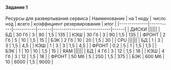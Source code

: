#### Задание 1
Ресурсы для развертывания сервиса
| Наименование | на 1 ноду | число нод | всего | коэффициент резервирования | итог |
|--------------|-----------|-----------|-------|----------------------------|------|
| ДИСКИ ||||||
| БД | 30 Гб | 3 | 90 | 1,5 | 135 |
| КЭШ | 30 Гб | 3 | 90 | 1,5 | 135 |
| ФРОНТ | 2 Гб | 5 | 10 | 1,5 | 15 |
| БЭК | 2 Гб | 10 | 20 | 1,5 | 30 |
| CPU ||||||
| БД | 1 | 3 | 3 | 1,5 | 4,5 |
| КЭШ | 1 | 3 | 3 | 1,5 | 4,5 |
| ФРОНТ | 0.2 | 5 | 1 | 1,5 | 1,5 |
| БЭК | 1 | 10 | 10 | 1,5 | 15 |
| RAM ||||||
| БД | 4 Гб | 3 | 12 | 1,5 | 18 |
| КЭШ | 4 Гб | 3 | 12 | 1,5 | 18 |
| ФРОНТ | 50 Мб | 5 | 250 | 1,5 | 375 |
| БЭК | 600 Мб | 10 | 6000 | 1,5 | 9000 |

